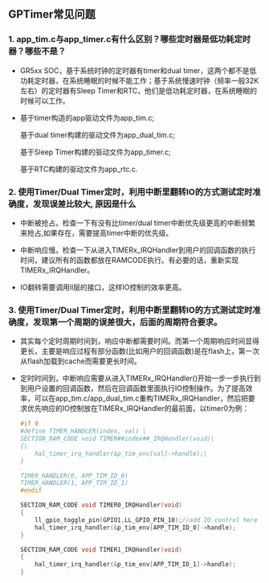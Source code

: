## GPTimer常见问题



### 1. app_tim.c与app_timer.c有什么区别？哪些定时器是低功耗定时器？哪些不是？
   - GR5xx SOC，基于系统时钟的定时器有timer和dual timer，这两个都不是低功耗定时器，在系统睡眠的时候不能工作；基于系统慢速时钟（频率一般32K左右）的定时器有Sleep Timer和RTC，他们是低功耗定时器，在系统睡眠的时候可以工作。

   - 基于timer构造的app驱动文件为app_tim.c; 
   
     基于dual timer构建的驱动文件为app_dual_tim.c;
   
     基于Sleep Timer构建的驱动文件为app_timer.c;
   
     基于RTC构建的驱动文件为app_rtc.c.



### 2. 使用Timer/Dual Timer定时，利用中断里翻转IO的方式测试定时准确度，发现误差比较大, 原因是什么

-   中断被抢占。检查一下有没有比timer/dual timer中断优先级更高的中断频繁来抢占,如果存在，需要提高timer中断的优先级。

- 中断响应慢。检查一下从进入TIMERx_IRQHandler到用户的回调函数的执行时间，建议所有的函数都放在RAMCODE执行。有必要的话，重新实现TIMERx_IRQHandler。

- IO翻转需要调用ll层的接口，这样IO控制的效率更高。



### 3. 使用Timer/Dual Timer定时，利用中断里翻转IO的方式测试定时准确度，发现第一个周期的误差很大，后面的周期符合要求。

- 其实每个定时周期时间到，响应中断都需要时间。而第一个周期响应时间显得更长，主要是响应过程有部分函数(比如用户的回调函数)是在flash上，第一次从flash加载到cache而需要更长时间。

- 定时时间到，中断响应需要从进入TIMERx_IRQHandler()开始一步一步执行到到用户设置的回调函数，然后在回调函数里面执行IO控制操作。为了提高效率，可以在app_tim.c/app_dual_tim.c重构TIMERx_IRQHandler，然后把要求优先响应的IO控制放在TIMERx_IRQHandler的最前面，以timer0为例：

    ```C
    #if 0
    #define TIMER_HANDLER(index, val) \
    SECTION_RAM_CODE void TIMER##index##_IRQHandler(void)\
    {\
        hal_timer_irq_handler(&p_tim_env[val]->handle);\
    }
    
    TIMER_HANDLER(0, APP_TIM_ID_0)
    TIMER_HANDLER(1, APP_TIM_ID_1)
    #endif
    
    SECTION_RAM_CODE void TIMER0_IRQHandler(void)
    {
        ll_gpio_toggle_pin(GPIO1,LL_GPIO_PIN_10);//add IO control here
        hal_timer_irq_handler(&p_tim_env[APP_TIM_ID_0]->handle);
    }
    
    SECTION_RAM_CODE void TIMER1_IRQHandler(void)
    {
        hal_timer_irq_handler(&p_tim_env[APP_TIM_ID_1]->handle);
    }
    ```


​      